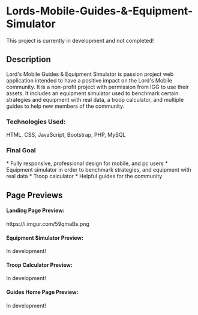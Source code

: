 # Lords-Mobile-Guides-&-Equipment-Simulator
This project is currently in development and not completed!

<h2>Description</h2>
Lord's Mobile Guides & Equipment Simulator is passion project web application intended to have a positive impact on the Lord's Mobile community. It is a non-profit project with permission from IGG to use their assets. It includes an equipment simulator used to benchmark certain strategies and equipment with real data, a troop calculator, and multiple guides to help new members of the community.

<h3>Technologies Used:</h3>
HTML, CSS, JavaScript, Bootstrap, PHP, MySQL

<h3>Final Goal</h3>
* Fully responsive, professional design for mobile, and pc users
* Equipment simulator in order to benchmark strategies, and equipment with real data
* Troop calculator
* Helpful guides for the community

<h2>Page Previews</h2>
<h4>Landing Page Preview:</h4>
https://i.imgur.com/59qmaBs.png

<h4>Equipment Simulator Preview:</h4>
In development!

<h4>Troop Calculator Preview:</h4>
In development!

<h4>Guides Home Page Preview:</h4>
In development!
